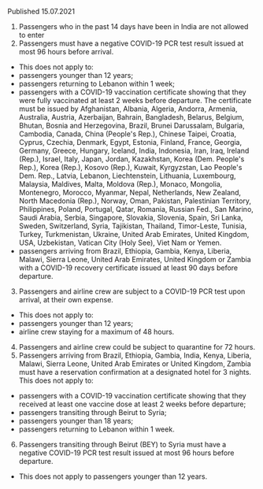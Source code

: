 Published 15.07.2021 
1. Passengers who in the past 14 days have been in India are not allowed to enter
2. Passengers must have a negative COVID-19 PCR test result issued at most 96 hours before arrival.
- This does not apply to:
- passengers younger than 12 years; 
- passengers returning to Lebanon within 1 week; 
- passengers with a COVID-19 vaccination certificate showing that they were fully vaccinated at least 2 weeks before departure. The certificate must be issued by Afghanistan, Albania, Algeria, Andorra, Armenia, Australia, Austria, Azerbaijan, Bahrain, Bangladesh, Belarus, Belgium, Bhutan, Bosnia and Herzegovina, Brazil, Brunei Darussalam, Bulgaria, Cambodia, Canada, China (People's Rep.), Chinese Taipei, Croatia, Cyprus, Czechia, Denmark, Egypt, Estonia, Finland, France, Georgia, Germany, Greece, Hungary, Iceland, India, Indonesia, Iran, Iraq, Ireland (Rep.), Israel, Italy, Japan, Jordan, Kazakhstan, Korea (Dem. People's Rep.), Korea (Rep.), Kosovo (Rep.), Kuwait, Kyrgyzstan, Lao People's Dem. Rep., Latvia, Lebanon, Liechtenstein, Lithuania, Luxembourg, Malaysia, Maldives, Malta, Moldova (Rep.), Monaco, Mongolia, Montenegro, Morocco, Myanmar, Nepal, Netherlands, New Zealand, North Macedonia (Rep.), Norway, Oman, Pakistan, Palestinian Territory, Philippines, Poland, Portugal, Qatar, Romania, Russian Fed., San Marino, Saudi Arabia, Serbia, Singapore, Slovakia, Slovenia, Spain, Sri Lanka, Sweden, Switzerland, Syria, Tajikistan, Thailand, Timor-Leste, Tunisia, Turkey, Turkmenistan, Ukraine, United Arab Emirates, United Kingdom, USA, Uzbekistan, Vatican City (Holy See), Viet Nam or Yemen.
- passengers arriving from Brazil, Ethiopia, Gambia, Kenya, Liberia, Malawi, Sierra Leone, United Arab Emirates, United Kingdom or Zambia with a COVID-19 recovery certificate issued at least 90 days before departure. 
3. Passengers and airline crew are subject to a COVID-19 PCR test upon arrival, at their own expense. 
- This does not apply to:
- passengers younger than 12 years;
- airline crew staying for a maximum of 48 hours.
4. Passengers and airline crew could be subject to quarantine for 72 hours. 
5. Passengers arriving from Brazil, Ethiopia, Gambia, India, Kenya, Liberia, Malawi, Sierra Leone, United Arab Emirates or United Kingdom, Zambia must have a reservation confirmation at a designated hotel for 3 nights.
This does not apply to:
- passengers with a COVID-19 vaccination certificate showing that they received at least one vaccine dose at least 2 weeks before departure;
- passengers transiting through Beirut to Syria; 
- passengers younger than 18 years; 
- passengers returning to Lebanon within 1 week. 
6. Passengers transiting through Beirut (BEY) to Syria must have a negative COVID-19 PCR test result issued at most 96 hours before departure. 
- This does not apply to passengers younger than 12 years.

